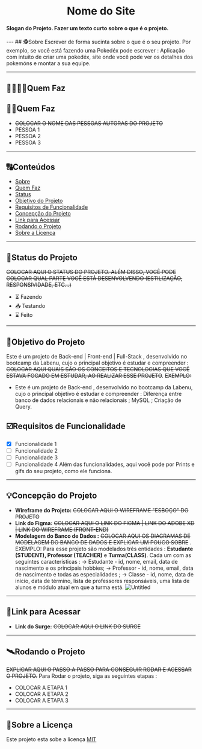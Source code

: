 <h1 align="center">
     Nome do Site
</h1>
<h4 align="left">
    Slogan do Projeto. Fazer um texto curto sobre o que é o projeto.
</h4>
---
##  🕵Sobre
Escrever de forma sucinta sobre o que é o seu projeto. Por exemplo, se você está fazendo uma Pokedéx pode escrever : Aplicação com intuito de criar uma pokedéx, site onde você pode ver os detalhes dos pokemóns e montar a sua equipe.

---

##  👩🏽👨🏾Quem Faz 
##  👩🏾Quem Faz 

- ~~COLOCAR O NOME DAS PESSOAS AUTORAS DO PROJETO~~
- PESSOA 1
- PESSOA 2
- PESSOA 3
---
##  🔠Conteúdos
<!--ts-->
   * [Sobre](#sobre)
   * [Quem Faz](#-quem-faz)
   * [Status](#status)
   * [Objetivo do Projeto](#objetivo-do-projeto)
   * [Requisitos de Funcionalidade](#requisitos-de-funcionalidade)
   * [Concepção do Projeto](#concepcao-do-projeto)
   * [Link para Acessar](#link-para-acessar)
   * [Rodando o Projeto](#rodando-o-projeto)
   * [Sobre a Licença](#sobre-a-licença)
<!--te-->
---
##  🧭Status do Projeto
~~COLOCAR AQUI O STATUS DO PROJETO. ALÉM DISSO, VOCÊ PODE COLOCAR QUAL PARTE VOCÊ ESTÁ DESENVOLVENDO (ESTILIZAÇÃO, RESPONSIVIDADE, ETC...)~~
 - ⏳ Fazendo
 - 📥 Testando 
 - ⌛ Feito
---
##  🎯Objetivo do Projeto
Este é um projeto de Back-end | Front-end | Full-Stack , desenvolvido no bootcamp da Labenu, cujo o principal objetivo é estudar e compreender : ~~COLOCAR AQUI QUAIS SÃO OS CONCEITOS  E TECNOLOGIAS QUE VOCÊ ESTAVA FOCADO EM ESTUDAR, AO REALIZAR ESSE PROJETO~~. 
~~EXEMPLO:~~
- Este é um projeto de Back-end , desenvolvido no bootcamp da Labenu, cujo o principal objetivo é estudar e compreender :  Diferença entre banco de dados relacionais e não relacionais ; MySQL ; Criação de Query.
## ☑️Requisitos de Funcionalidade
- [x] Funcionalidade 1
- [ ] Funcionalidade 2
- [ ] Funcionalidade 3
- [ ] Funcionalidade 4
Além das funcionalidades, aqui você pode por Prints e gifs do seu projeto, como ele funciona.
---
## 💡Concepção do Projeto
- **Wireframe do Projeto:** ~~COLOCAR AQUI O WIREFRAME "ESBOÇO" DO PROJETO~~
- **Link do Figma:** ~~COLOCAR AQUI O LINK DO FIGMA | LINK DO ADOBE XD | LINK DO WIREFRAME (FRONT-END)~~
- **Modelagem do Banco de Dados :** ~~COLOCAR AQUI OS DIAGRAMAS DE MODELAGEM DO BANCO DE DADOS E EXPLICAR UM POUCO SOBRE~~ . 
EXEMPLO: 
Para esse projeto são modelados três entidades : **Estudante (STUDENT), Professor (TEACHER)** e **Turma(CLASS)**.  Cada um com as seguintes caracteristicas :
→ Estudante -  id, nome, email, data de nascimento e os principais hobbies;
→ Professor - id, nome, email, data de nascimento e todas as especialidades ;
→ Classe - id, nome, data de início, data de término, lista de professores responsáveis, uma lista de alunos e módulo atual em que a turma está.
![Untitled](https://user-images.githubusercontent.com/52434685/120907206-16eb8700-c636-11eb-936f-d5212a4c5a36.png)
---
## 🔗Link para Acessar
- **Link do Surge:** ~~COLOCAR AQUI O LINK DO SURGE~~
---
## 🛰Rodando o Projeto
~~EXPLICAR AQUI O PASSO A PASSO PARA CONSEGUIR RODAR E ACESSAR O PROJETO.~~
Para Rodar o projeto, siga as seguintes etapas :
- COLOCAR A ETAPA 1
- COLOCAR A ETAPA 2
- COLOCAR A ETAPA 3
---
## 📝Sobre a Licença
Este projeto esta sobe a licença [MIT](./LICENSE)
